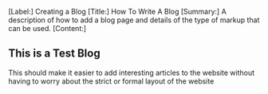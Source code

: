 [Label:] Creating a Blog
[Title:] How To Write A Blog
[Summary:] A description of how to add a blog page
and details of the type of markup that can be used.
[Content:]

## This is a Test Blog

This should make it easier to add interesting articles to the website
without having to worry about the strict or formal layout of the website

